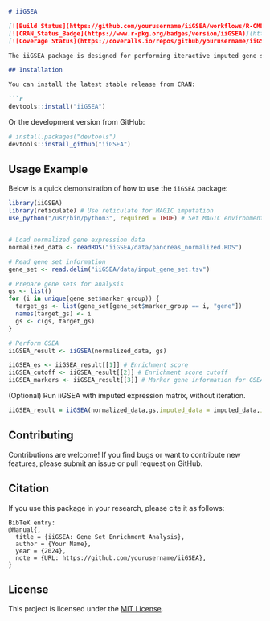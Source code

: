 ```markdown
# iiGSEA

[![Build Status](https://github.com/yourusername/iiGSEA/workflows/R-CMD-check/badge.svg)](https://github.com/yourusername/iiGSEA/actions)
[![CRAN_Status_Badge](https://www.r-pkg.org/badges/version/iiGSEA)](https://CRAN.R-project.org/package=iiGSEA)
[![Coverage Status](https://coveralls.io/repos/github/yourusername/iiGSEA/badge.svg?branch=main)](https://coveralls.io/github/yourusername/iiGSEA?branch=main)

The iiGSEA package is designed for performing iteractive imputed gene set enrichment analysis (GSEA) on normalized gene expression data. It includes functions to compute enrichment scores and identify marker genes associated with specific gene sets.

## Installation

You can install the latest stable release from CRAN:

```r
devtools::install("iiGSEA")
```

Or the development version from GitHub:

```r
# install.packages("devtools")
devtools::install_github("iiGSEA")
```

## Usage Example

Below is a quick demonstration of how to use the `iiGSEA` package:

```r
library(iiGSEA)
library(reticulate) # Use reticulate for MAGIC imputation
use_python("/usr/bin/python3", required = TRUE) # Set MAGIC environment


# Load normalized gene expression data
normalized_data <- readRDS("iiGSEA/data/pancreas_normalized.RDS")

# Read gene set information
gene_set <- read.delim("iiGSEA/data/input_gene_set.tsv")

# Prepare gene sets for analysis
gs <- list()
for (i in unique(gene_set$marker_group)) {
  target_gs <- list(gene_set[gene_set$marker_group == i, "gene"])
  names(target_gs) <- i
  gs <- c(gs, target_gs)
}

# Perform GSEA
iiGSEA_result <- iiGSEA(normalized_data, gs)

iiGSEA_es <- iiGSEA_result[[1]] # Enrichment score
iiGSEA_cutoff <- iiGSEA_result[[2]] # Enrichment score cutoff
iiGSEA_markers <- iiGSEA_result[[3]] # Marker gene information for GSEA input
```

(Optional) Run iiGSEA with imputed expression matrix, without iteration.

```r
iiGSEA_result = iiGSEA(normalized_data,gs,imputed_data = imputed_data,iteration = FALSE)
```


## Contributing

Contributions are welcome! If you find bugs or want to contribute new features, please submit an issue or pull request on GitHub.

## Citation

If you use this package in your research, please cite it as follows:

```
BibTeX entry:
@Manual{,
  title = {iiGSEA: Gene Set Enrichment Analysis},
  author = {Your Name},
  year = {2024},
  note = {URL: https://github.com/yourusername/iiGSEA},
}
```

## License

This project is licensed under the [MIT License](LICENSE).
```
